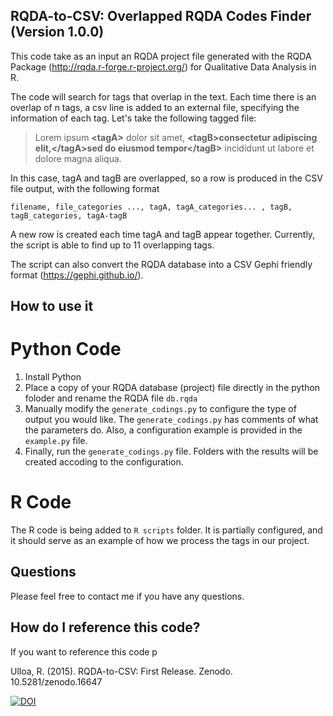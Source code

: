 RQDA-to-CSV: Overlapped RQDA Codes Finder (Version 1.0.0)
---------------------------------------------------------

This code take as an input an RQDA project file generated with the RQDA Package (http://rqda.r-forge.r-project.org/) for Qualitative Data Analysis in R.

The code will search for tags that overlap in the text. Each time there is an overlap of n tags, a csv line is added to an external file, specifying the information of each tag. Let's take the following tagged file:

> Lorem ipsum **\<tagA\>** dolor sit amet, **\<tagB\>**consectetur adipiscing elit,**\</tagA\>**sed do 
> eiusmod tempor**\</tagB\>** incididunt ut labore et dolore magna aliqua.

In this case, tagA and tagB are overlapped, so a row is produced in the CSV file output, with the following format

    filename, file_categories ..., tagA, tagA_categories... , tagB, tagB_categories, tagA-tagB

A new row is created each time tagA and tagB appear together. Currently, the script is able to find up to 11 overlapping tags.

The script can also convert the RQDA database into a CSV Gephi friendly format (https://gephi.github.io/).

How to use it
-------------

Python Code
===========

1. Install Python
2. Place a copy of your RQDA database (project) file directly in the python foloder and rename the RQDA file `db.rqda`
3. Manually modify the `generate_codings.py` to configure the type of output you would like. The `generate_codings.py` has comments of what the parameters do.  Also, a configuration example is provided in the `example.py` file.
4. Finally, run the `generate_codings.py` file. Folders with the results will be created accoding to the configuration.

R Code 
======

The R code is being added to `R scripts` folder. It is partially configured, and it should serve as an example of how we process the tags in our project.


Questions
---------

Please feel free to contact me if you have any questions.


How do I reference this code?
-----------------------------

If you want to reference this code p


Ulloa, R. (2015). RQDA-to-CSV: First Release. Zenodo. 10.5281/zenodo.16647


[![DOI](https://zenodo.org/badge/doi/10.5281/zenodo.16647.svg)](http://dx.doi.org/10.5281/zenodo.16647)

